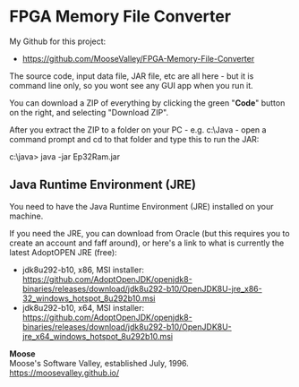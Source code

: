 # FPGA Memory File Converter

My Github for this project:
* https://github.com/MooseValley/FPGA-Memory-File-Converter

The source code, input data file, JAR file, etc are all here - but it is command line only, so you wont see any GUI app when you run it.

You can download a ZIP of everything by clicking the green "**Code**" button on the right, and selecting "Download ZIP".

After you extract the ZIP to a folder on your PC - e.g. c:\Java - open a command prompt and cd to that folder and type this to run the JAR:

c:\java>  java -jar Ep32Ram.jar


## Java Runtime Environment (JRE)

You need to have the Java Runtime Environment (JRE) installed on your machine.

If you need the JRE, you can download from Oracle (but this requires you to create an account and faff around),
or here's a link to what is currently the latest AdoptOPEN JRE (free):
* jdk8u292-b10, x86, MSI installer: https://github.com/AdoptOpenJDK/openjdk8-binaries/releases/download/jdk8u292-b10/OpenJDK8U-jre_x86-32_windows_hotspot_8u292b10.msi
* jdk8u292-b10, x64, MSI installer: https://github.com/AdoptOpenJDK/openjdk8-binaries/releases/download/jdk8u292-b10/OpenJDK8U-jre_x64_windows_hotspot_8u292b10.msi

**Moose**
<br>Moose's Software Valley, established July, 1996.
<br>https://moosevalley.github.io/
